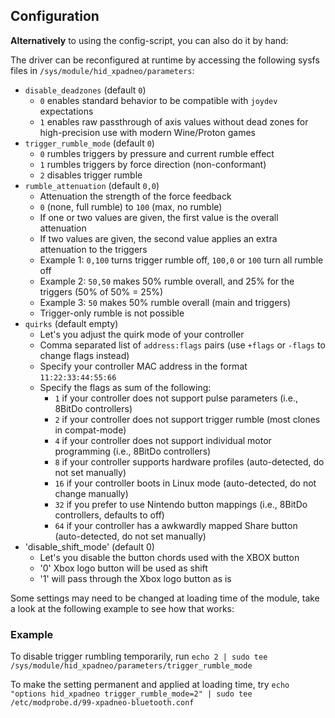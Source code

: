 ## Configuration

**Alternatively** to using the config-script, you can also do it by hand:

The driver can be reconfigured at runtime by accessing the following sysfs
files in `/sys/module/hid_xpadneo/parameters`:

* `disable_deadzones` (default `0`)
  * `0` enables standard behavior to be compatible with `joydev` expectations
  * `1` enables raw passthrough of axis values without dead zones for high-precision use with modern Wine/Proton games
* `trigger_rumble_mode` (default `0`)
  * `0` rumbles triggers by pressure and current rumble effect
  * `1` rumbles triggers by force direction (non-conformant)
  * `2` disables trigger rumble
* `rumble_attenuation` (default `0,0`)
  * Attenuation the strength of the force feedback
  * `0` (none, full rumble) to `100` (max, no rumble)
  * If one or two values are given, the first value is the overall attenuation
  * If two values are given, the second value applies an extra attenuation to the triggers
  * Example 1: `0,100` turns trigger rumble off, `100,0` or `100` turn all rumble off
  * Example 2: `50,50` makes 50% rumble overall, and 25% for the triggers (50% of 50% = 25%)
  * Example 3: `50` makes 50% rumble overall (main and triggers)
  * Trigger-only rumble is not possible
* `quirks` (default empty)
  * Let's you adjust the quirk mode of your controller
  * Comma separated list of `address:flags` pairs (use `+flags` or `-flags` to change flags instead)
  * Specify your controller MAC address in the format `11:22:33:44:55:66`
  * Specify the flags as sum of the following:
    * `1` if your controller does not support pulse parameters (i.e., 8BitDo controllers)
    * `2` if your controller does not support trigger rumble (most clones in compat-mode)
    * `4` if your controller does not support individual motor programming (i.e., 8BitDo controllers)
    * `8` if your controller supports hardware profiles (auto-detected, do not set manually)
    * `16` if your controller boots in Linux mode (auto-detected, do not change manually)
    * `32` if you prefer to use Nintendo button mappings (i.e., 8BitDo controllers, defaults to off)
    * `64` if your controller has a awkwardly mapped Share button (auto-detected, do not set manually)
* 'disable_shift_mode' (default 0)
  * Let's you disable the button chords used with the XBOX button
  * '0' Xbox logo button will be used as shift
  * '1' will pass through the Xbox logo button as is

Some settings may need to be changed at loading time of the module, take a look at the following example to see how
that works:


### Example

To disable trigger rumbling temporarily, run
`echo 2 | sudo tee /sys/module/hid_xpadneo/parameters/trigger_rumble_mode`

To make the setting permanent and applied at loading time, try
`echo "options hid_xpadneo trigger_rumble_mode=2" | sudo tee /etc/modprobe.d/99-xpadneo-bluetooth.conf`
